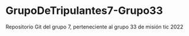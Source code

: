 # GrupoDeTripulantes7-Grupo33
Repositorio Git del grupo 7, perteneciente al grupo 33 de misión tic 2022
